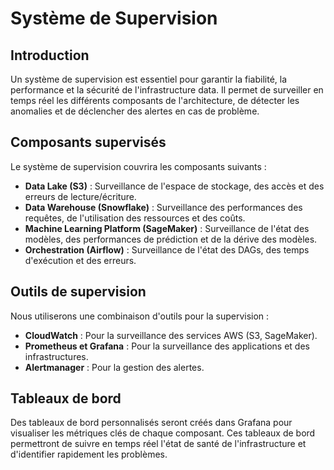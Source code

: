 # Système de Supervision

## Introduction

Un système de supervision est essentiel pour garantir la fiabilité, la performance et la sécurité de l'infrastructure data. Il permet de surveiller en temps réel les différents composants de l'architecture, de détecter les anomalies et de déclencher des alertes en cas de problème.

## Composants supervisés

Le système de supervision couvrira les composants suivants :

*   **Data Lake (S3)** : Surveillance de l'espace de stockage, des accès et des erreurs de lecture/écriture.
*   **Data Warehouse (Snowflake)** : Surveillance des performances des requêtes, de l'utilisation des ressources et des coûts.
*   **Machine Learning Platform (SageMaker)** : Surveillance de l'état des modèles, des performances de prédiction et de la dérive des modèles.
*   **Orchestration (Airflow)** : Surveillance de l'état des DAGs, des temps d'exécution et des erreurs.

## Outils de supervision

Nous utiliserons une combinaison d'outils pour la supervision :

*   **CloudWatch** : Pour la surveillance des services AWS (S3, SageMaker).
*   **Prometheus et Grafana** : Pour la surveillance des applications et des infrastructures.
*   **Alertmanager** : Pour la gestion des alertes.

## Tableaux de bord

Des tableaux de bord personnalisés seront créés dans Grafana pour visualiser les métriques clés de chaque composant. Ces tableaux de bord permettront de suivre en temps réel l'état de santé de l'infrastructure et d'identifier rapidement les problèmes.


